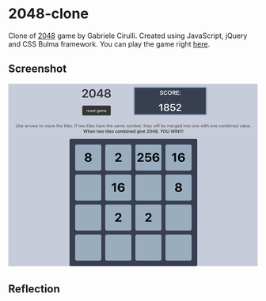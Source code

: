 # 2048-clone
Clone of [2048](https://github.com/gabrielecirulli/2048) game by Gabriele Cirulli. Created using JavaScript, jQuery and CSS Bulma framework. 
You can play the game right [here](https://iuliiapol.github.io/2048-clone/).
## Screenshot
![screenshot](https://github.com/iuliiapol/2048-clone/blob/main/app_screenshot.png?raw=true)
## Reflection
